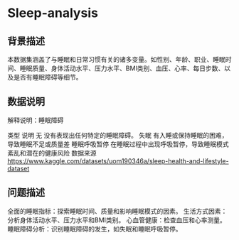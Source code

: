 # Sleep-analysis

## 背景描述
本数据集涵盖了与睡眠和日常习惯有关的诸多变量。如性别、年龄、职业、睡眠时间、睡眠质量、身体活动水平、压力水平、BMI类别、血压、心率、每日步数、以及是否有睡眠障碍等细节。

## 数据说明
解释说明：睡眠障碍

类型	说明
无	没有表现出任何特定的睡眠障碍。
失眠	有入睡或保持睡眠的困难，导致睡眠不足或质量差
睡眠呼吸暂停	在睡眠过程中出现呼吸暂停，导致睡眠模式紊乱和潜在的健康风险
数据来源
https://www.kaggle.com/datasets/uom190346a/sleep-health-and-lifestyle-dataset

## 问题描述
全面的睡眠指标：探索睡眠时间、质量和影响睡眠模式的因素。
生活方式因素：分析身体活动水平、压力水平和BMI类别。
心血管健康：检查血压和心率测量。
睡眠障碍分析：识别睡眠障碍的发生，如失眠和睡眠呼吸暂停。

